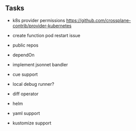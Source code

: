 ## Tasks

- k8s provider permissions
  https://github.com/crossplane-contrib/provider-kubernetes

- create function pod restart issue
- public repos
- dependOn
- implement jsonnet bandler
- cue support
- local debug runner?
- diff operator
- helm
- yaml support
- kustomize support